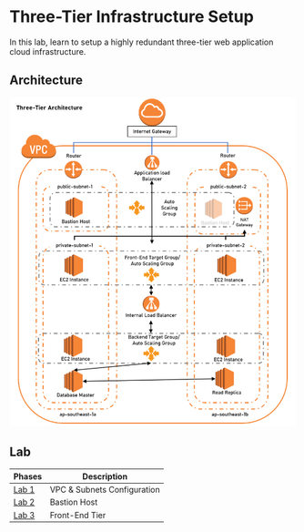 # Three-Tier Infrastructure Setup
In this lab, learn to setup a highly redundant three-tier web application cloud infrastructure.


## Architecture 
<p align="center">
  <img src="https://github.com/ravensp93/aws-three-tier-web/blob/master/blob/aws-poc-1-arch.PNG">
</p>

## Lab
Phases | Description
------------ | -------------
[Lab 1](https://github.com/ravensp93/aws-three-tier-web/blob/master/Lab%201) | VPC & Subnets Configuration
[Lab 2](https://github.com/ravensp93/aws-three-tier-web/blob/master/Lab%202)  | Bastion Host 
[Lab 3](https://github.com/ravensp93/aws-three-tier-web/blob/master/Lab%203)  | Front-End Tier


